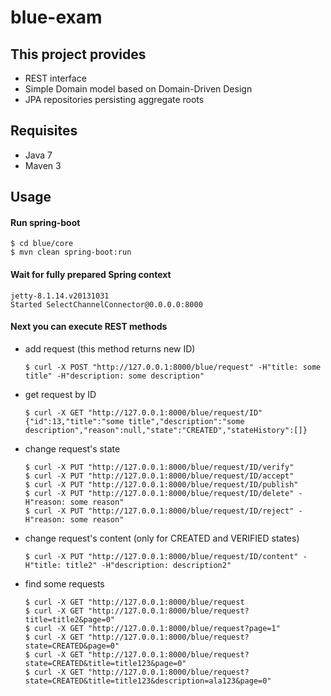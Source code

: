# blue-exam

## This project provides
* REST interface
* Simple Domain model based on Domain-Driven Design 
* JPA repositories persisting aggregate roots

## Requisites
* Java 7
* Maven 3

## Usage
#### Run spring-boot
```
$ cd blue/core
$ mvn clean spring-boot:run
```

#### Wait for fully prepared Spring context
```
jetty-8.1.14.v20131031
Started SelectChannelConnector@0.0.0.0:8000
```
#### Next you can execute REST methods
  
* add request (this method returns new ID)
  ```
  $ curl -X POST "http://127.0.0.1:8000/blue/request" -H"title: some title" -H"description: some description"
  ```
 
* get request by ID
  ```
  $ curl -X GET "http://127.0.0.1:8000/blue/request/ID"
  {"id":13,"title":"some title","description":"some description","reason":null,"state":"CREATED","stateHistory":[]}
  ```
* change request's state
  ```
  $ curl -X PUT "http://127.0.0.1:8000/blue/request/ID/verify"
  $ curl -X PUT "http://127.0.0.1:8000/blue/request/ID/accept"
  $ curl -X PUT "http://127.0.0.1:8000/blue/request/ID/publish"
  $ curl -X PUT "http://127.0.0.1:8000/blue/request/ID/delete" -H"reason: some reason"
  $ curl -X PUT "http://127.0.0.1:8000/blue/request/ID/reject" -H"reason: some reason"
  ```

* change request's content (only for CREATED and VERIFIED states)
  ```
  $ curl -X PUT "http://127.0.0.1:8000/blue/request/ID/content" -H"title: title2" -H"description: description2"
  ```

* find some requests
  ```
  $ curl -X GET "http://127.0.0.1:8000/blue/request
  $ curl -X GET "http://127.0.0.1:8000/blue/request?title=title2&page=0"
  $ curl -X GET "http://127.0.0.1:8000/blue/request?page=1"
  $ curl -X GET "http://127.0.0.1:8000/blue/request?state=CREATED&page=0"
  $ curl -X GET "http://127.0.0.1:8000/blue/request?state=CREATED&title=title123&page=0"
  $ curl -X GET "http://127.0.0.1:8000/blue/request?state=CREATED&title=title123&description=ala123&page=0"
  ```

